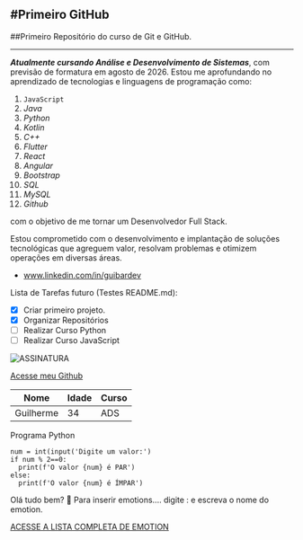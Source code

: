 #Primeiro GitHub
---
##Primeiro Repositório do curso de Git e GitHub.
***

__*Atualmente cursando Análise e Desenvolvimento de Sistemas*__, com previsão de formatura em agosto de 2026. Estou me aprofundando no aprendizado de tecnologias e linguagens de programação como:

1. `JavaScript`
2. *Java*
3. *Python*
4. *Kotlin*
5. *C++*
6. *Flutter*
7. *React*
8. *Angular*
9. *Bootstrap*
10. *SQL*
11. *MySQL*
12. *Github*

com o objetivo de me tornar um Desenvolvedor Full Stack.

Estou comprometido com o desenvolvimento e implantação de soluções tecnológicas que agreguem valor, resolvam problemas e otimizem operações em diversas áreas.

* www.linkedin.com/in/guibardev

Lista de Tarefas futuro (Testes README.md):
- [x] Criar primeiro projeto.
- [x] Organizar Repositórios
- [ ] Realizar Curso Python
- [ ] Realizar Curso JavaScript

![ASSINATURA](https://github.com/user-attachments/assets/0a90b992-7747-4120-b46a-b34da416e3f1)

[Acesse meu Github](https://github.com/guibardev)

Nome | Idade | Curso
---|---|---
Guilherme|34|ADS

Programa Python
```
num = int(input('Digite um valor:')
if num % 2==0:
  print(f'O valor {num} é PAR')
else:
  print(f'O valor {num} é ÍMPAR')
```
Olá tudo bem? 🚀
Para inserir emotions.... digite : e escreva o nome do emotion.

[ACESSE A LISTA COMPLETA DE EMOTION](https://github.com/ikatyang/emoji-cheat-sheet?tab=readme-ov-file)
